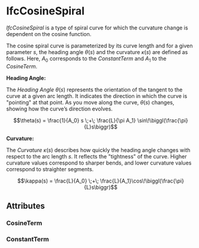 # IfcCosineSpiral

*IfcCosineSpiral* is a type of spiral curve for which the curvature change is dependent on the cosine function.
<!-- end of short definition -->
The cosine spiral curve is parameterized by its curve length and for a given parameter $s$, the heading angle $\theta(s)$ and the curvature $\kappa(s)$ are defined as follows. Here, $A_0$ corresponds to the *ConstantTerm* and $A_1$ to the *CosineTerm*.

**Heading Angle:**

The *Heading Angle* $\theta(s)$ represents the orientation of the tangent to the curve at a given arc length. It indicates the direction in which the curve is "pointing" at that point. As you move along the curve, $\theta(s)$ changes, showing how the curve’s direction evolves.

$$\theta(s) = \frac{1}{A_0} s \;+\; \frac{L}{\pi A_1} \sin\!\biggl(\frac{\pi}{L}s\biggr)$$

**Curvature:**

The *Curvature* $\kappa(s)$ describes how quickly the heading angle changes with respect to the arc length $s$. It reflects the "tightness" of the curve. Higher curvature values correspond to sharper bends, and lower curvature values correspond to straighter segments.

$$\kappa(s) = \frac{L}{A_0} \;+\; \frac{L}{A_1}\cos\!\biggl(\frac{\pi}{L}s\biggr)$$

## Attributes

### CosineTerm

### ConstantTerm

